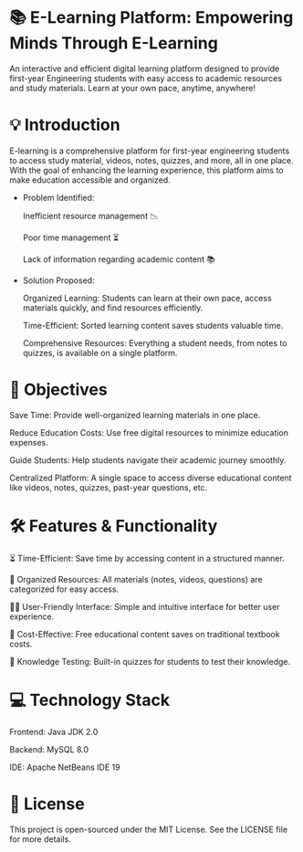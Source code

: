 # 📚 E-Learning Platform: Empowering Minds Through E-Learning

  An interactive and efficient digital learning platform designed to provide first-year Engineering students with easy access to academic resources and study materials. Learn at your own pace, anytime, anywhere!

  
# 💡 Introduction

  E-learning is a comprehensive platform for first-year engineering students to access study material, videos, notes, quizzes, and more, all in one place. With the goal of enhancing the learning experience, 
this platform aims to make education accessible and organized.

* Problem Identified:
  
    Inefficient resource management 📉
    
    Poor time management ⏳
    
    Lack of information regarding academic content 📚
    

* Solution Proposed:
  
    Organized Learning: Students can learn at their own pace, access materials quickly, and find resources efficiently.
    
    Time-Efficient: Sorted learning content saves students valuable time.
    
    Comprehensive Resources: Everything a student needs, from notes to quizzes, is available on a single platform.


# 🎯 Objectives

  Save Time: Provide well-organized learning materials in one place.
    
  Reduce Education Costs: Use free digital resources to minimize education expenses.
    
  Guide Students: Help students navigate their academic journey smoothly.
    
  Centralized Platform: A single space to access diverse educational content like videos, notes, quizzes, past-year questions, etc.


# 🛠️ Features & Functionality

  ⏳ Time-Efficient: Save time by accessing content in a structured manner.
  
  📅 Organized Resources: All materials (notes, videos, questions) are categorized for easy access.
  
  🧑‍💻 User-Friendly Interface: Simple and intuitive interface for better user experience.
  
  💸 Cost-Effective: Free educational content saves on traditional textbook costs.
  
  📝 Knowledge Testing: Built-in quizzes for students to test their knowledge.


# 💻 Technology Stack

  Frontend: Java JDK 2.0
    
  Backend: MySQL 8.0
    
  IDE: Apache NetBeans IDE 19


# 📜 License

This project is open-sourced under the MIT License. See the LICENSE file for more details.
